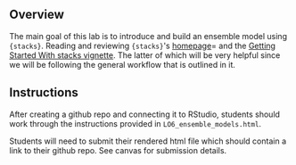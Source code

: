 ## Overview

The main goal of this lab is to introduce and build an ensemble model using `{stacks}`. Reading and reviewing `{stacks}`'s [homepage](https://stacks.tidymodels.org/index.html)= and the [Getting Started With stacks vignette](https://stacks.tidymodels.org/articles/basics.html). The latter of which will be very helpful since we will be following the general workflow that is outlined in it.

## Instructions

After creating a github repo and connecting it to RStudio, students should work through the instructions provided in `LO6_ensemble_models.html`.

Students will need to submit their rendered html file which should contain a link to their github repo. See canvas for submission details.

